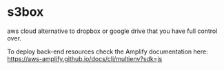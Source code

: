 # s3box
aws cloud alternative to dropbox or google drive that you have full control over.

To deploy back-end resources check the Amplify documentation here: https://aws-amplify.github.io/docs/cli/multienv?sdk=js


